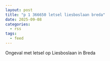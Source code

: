 ```yaml
---
layout: post
title: "p 1 366650 letsel liesboslaan breda"
date: 2025-09-08
categories: 
  - rss
tags: 
  - feed
---
```


Ongeval met letsel op Liesboslaan in Breda
